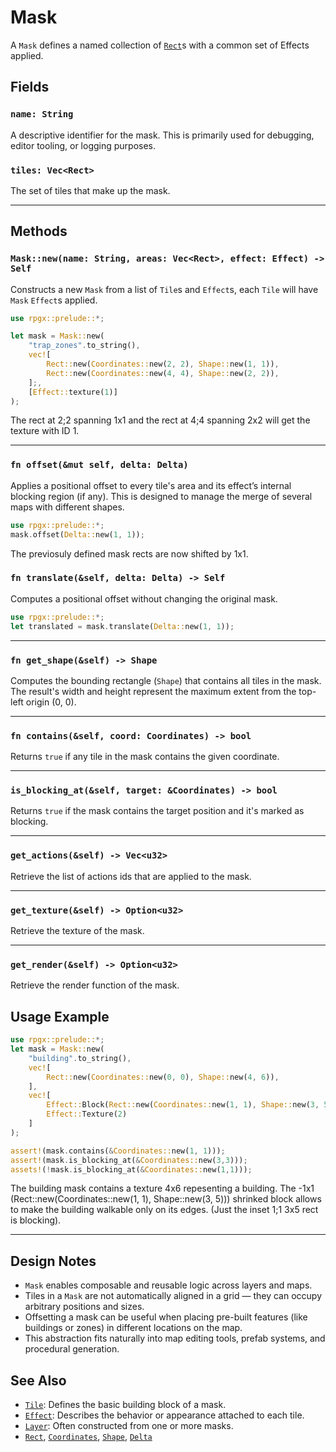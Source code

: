 # Mask

A `Mask` defines a named collection of [`Rect`](rect.md)s with a common set of Effects applied.

## Fields

### `name: String`

A descriptive identifier for the mask. This is primarily used for debugging, editor tooling, or logging purposes.

### `tiles: Vec<Rect>`

The set of tiles that make up the mask.

---

## Methods

### `Mask::new(name: String, areas: Vec<Rect>, effect: Effect) -> Self`

Constructs a new `Mask` from a list of `Tile`s and `Effect`s, each `Tile` will have `Mask` `Effect`s applied.

```rust
use rpgx::prelude::*;

let mask = Mask::new(
    "trap_zones".to_string(),
    vec![
        Rect::new(Coordinates::new(2, 2), Shape::new(1, 1)),
        Rect::new(Coordinates::new(4, 4), Shape::new(2, 2)),
    ];,
    [Effect::texture(1)]
);
```

The rect at 2;2 spanning 1x1 and the rect at 4;4 spanning 2x2 will get the texture with ID 1.

---

### `fn offset(&mut self, delta: Delta)`

Applies a positional offset to every tile's area and its effect’s internal blocking region (if any).
This is designed to manage the merge of several maps with different shapes.

```rust
use rpgx::prelude::*;
mask.offset(Delta::new(1, 1));
```

The previosuly defined mask rects are now shifted by 1x1.

### `fn translate(&self, delta: Delta) -> Self`

Computes a positional offset without changing the original mask.

```rust
use rpgx::prelude::*;
let translated = mask.translate(Delta::new(1, 1));
```

---

### `fn get_shape(&self) -> Shape`

Computes the bounding rectangle (`Shape`) that contains all tiles in the mask. The result's width and height represent the maximum extent from the top-left origin (0, 0).

---

### `fn contains(&self, coord: Coordinates) -> bool`

Returns `true` if any tile in the mask contains the given coordinate.

---

### `is_blocking_at(&self, target: &Coordinates) -> bool`

Returns `true` if the mask contains the target position and it's marked as blocking.

---

### `get_actions(&self) -> Vec<u32>`

Retrieve the list of actions ids that are applied to the mask.

---

### `get_texture(&self) -> Option<u32>`

Retrieve the texture of the mask.

---

### `get_render(&self) -> Option<u32>`

Retrieve the render function of the mask.

## Usage Example

```rust
use rpgx::prelude::*;
let mask = Mask::new(
    "building".to_string(),
    vec![
        Rect::new(Coordinates::new(0, 0), Shape::new(4, 6)),
    ],
    vec![
        Effect::Block(Rect::new(Coordinates::new(1, 1), Shape::new(3, 5))),
        Effect::Texture(2)
    ]
);

assert!(mask.contains(&Coordinates::new(1, 1)));
assert!(mask.is_blocking_at(&Coordinates::new(3,3)));
assets!(!mask.is_blocking_at(&Coordinates::new(1,1)));
```

The building mask contains a texture 4x6 repesenting a building.
The -1x1 (Rect::new(Coordinates::new(1, 1), Shape::new(3, 5))) shrinked block allows to make the building walkable only on its edges. (Just the inset 1;1 3x5 rect is blocking).

---

## Design Notes

- `Mask` enables composable and reusable logic across layers and maps.
- Tiles in a `Mask` are not automatically aligned in a grid — they can occupy arbitrary positions and sizes.
- Offsetting a mask can be useful when placing pre-built features (like buildings or zones) in different locations on the map.
- This abstraction fits naturally into map editing tools, prefab systems, and procedural generation.

## See Also

- [`Tile`](tile.md): Defines the basic building block of a mask.
- [`Effect`](effect.md): Describes the behavior or appearance attached to each tile.
- [`Layer`](layer.md): Often constructed from one or more masks.
- [`Rect`](rect.md), [`Coordinates`](coordinates.md), [`Shape`](shape.md), [`Delta`](delta.md)
